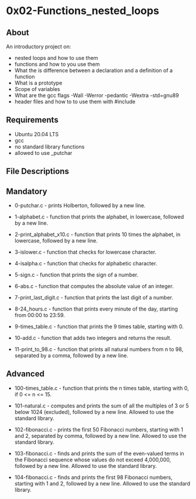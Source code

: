 <h1>0x02-Functions_nested_loops</h1>

<h2>About</h2>

An introductory project on:

* nested loops and how to use them
* functions and how to you use them
* What the is difference between a declaration and a definition of a function
* What is a prototype
* Scope of variables
* What are the gcc flags -Wall -Werror -pedantic -Wextra -std=gnu89
* header files and how to to use them with #include

<h2>Requirements</h2>

* Ubuntu 20.04 LTS
* gcc
* no standard library functions
* allowed to use _putchar


<h2>File Descriptions</h2>
<h2>Mandatory</h2>

* 0-putchar.c - prints Holberton, followed by a new line.

* 1-alphabet.c - function that prints the alphabet, in lowercase, followed by a new line.

* 2-print_alphabet_x10.c - function that prints 10 times the alphabet, in lowercase, followed by a new line.

* 3-islower.c - function that checks for lowercase character.

* 4-isalpha.c - function that checks for alphabetic character.

* 5-sign.c - function that prints the sign of a number.

* 6-abs.c - function that computes the absolute value of an integer.

* 7-print_last_digit.c - function that prints the last digit of a number.

* 8-24_hours.c - function that prints every minute of the day, starting from 00:00 to 23:59.

* 9-times_table.c - function that prints the 9 times table, starting with 0.

* 10-add.c - function that adds two integers and returns the result.

* 11-print_to_98.c - function that prints all natural numbers from n to 98, separated by a comma, followed by a new line.

<h2>Advanced</h2>

* 100-times_table.c - function that prints the n times table, starting with 0, if 0 <= n <= 15.

* 101-natural.c - computes and prints the sum of all the multiples of 3 or 5 below 1024 (excluded), followed by a new line. Allowed to use the standard library.

* 102-fibonacci.c - prints the first 50 Fibonacci numbers, starting with 1 and 2, separated by comma, followed by a new line. Allowed to use the standard library.

* 103-fibonacci.c - finds and prints the sum of the even-valued terms in the Fibonacci sequence whose values do not exceed 4,000,000, followed by a new line. Allowed to use the standard library.

* <a>104-fibonacci.c</a> - finds and prints the first 98 Fibonacci numbers, starting with 1 and 2, followed by a new line. Allowed to use the standard library.
